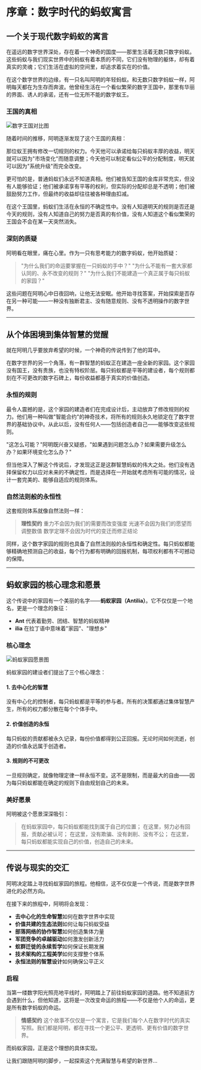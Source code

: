 # 序章：数字时代的蚂蚁寓言

## 一个关于现代数字蚂蚁的寓言

在遥远的数字世界深处，存在着一个神奇的国度——那里生活着无数只数字蚂蚁。这些蚂蚁与我们现实世界中的蚂蚁有着本质的不同，它们没有物理的躯体，却有着真实的灵魂；它们生活在虚拟的空间里，却追求着实在的价值。

在这个数字世界的边缘，有一只名叫阿明的年轻蚂蚁。和无数只数字蚂蚁一样，阿明每天都在为生存而奔波。他曾经生活在一个看似繁荣的数字王国中，那里有华丽的界面、诱人的承诺，还有一位无所不能的数字蚁王。

### 王国的真相

![数字王国对比图](/images/preface/preface-kingdom-comparison.png)

随着时间的推移，阿明逐渐发现了这个王国的真相：

那位蚁王拥有修改一切规则的权力。今天他可以承诺给每只蚂蚁丰厚的收益，明天就可以因为"市场变化"而随意调整；今天他可以制定看似公平的分配制度，明天就可以因为"系统升级"而完全改变。

更可怕的是，普通蚂蚁们永远不知道真相。他们被告知王国的金库非常充实，但没有人能够验证；他们被承诺享有平等的权利，但实际的分配却总是不透明；他们被鼓励努力工作，但最终的收益却往往被各种理由扣减。

在这个王国里，蚂蚁们生活在永恒的不确定性中。没有人知道明天的规则是否还是今天的规则，没有人知道自己的努力是否真的有价值，没有人知道这个看似繁荣的王国会不会在某一天突然消失。

### 深刻的质疑

阿明看在眼里，痛在心里。作为一只有思考能力的数字蚂蚁，他开始质疑：

> "为什么我们的命运要掌握在一只蚂蚁的手中？" 
> "为什么不能有一套大家都认同的、永不改变的规则？" 
> "为什么我们不能建造一个真正属于每只蚂蚁的家园？"

这些问题在阿明心中日夜回响，让他无法安眠。他开始寻找答案，开始探索是否存在另一种可能——一种没有独断君主、没有随意规则、没有不透明操作的数字世界。

---

## 从个体困境到集体智慧的觉醒

就在阿明几乎要放弃希望的时候，一个神奇的传说传到了他的耳中。

在数字世界的另一个角落，有一群智慧的蚂蚁正在建造一座全新的家园。这个家园没有国王，没有贵族，也没有特权阶层。每只蚂蚁都是平等的建设者，每个规则都刻在不可更改的数字石碑上，每份收益都基于真实的价值创造。

### 永恒的规则

最令人震撼的是，这个家园的建造者们在完成设计后，主动放弃了修改规则的权力。他们用一种叫做"智能合约"的神奇技术，将所有的规则永久地锁定在了数字世界的基础协议中。从此以后，没有任何人——包括创造者自己——能够改变这些规则。

"这怎么可能？"阿明既兴奋又疑惑，"如果遇到问题怎么办？如果需要升级怎么办？如果环境变化怎么办？"

但当他深入了解这个传说后，才发现这正是这群智慧蚂蚁的伟大之处。他们没有选择保留权力以应对未来的不确定性，而是选择在一开始就考虑所有可能的情况，设计一套完美的、能够自适应的规则体系。

### 自然法则般的永恒性

这套规则体系就像自然法则一样：

> **理性契约** 
> 重力不会因为我们的需要而改变强度 
> 光速不会因为我们的愿望而调整数值 
> 数学定理不会因为时代的变迁而修正结论

同样，这个数字家园的规则也具备了自然法则般的永恒性和确定性。每只蚂蚁都能够精确地预测自己的收益，每个行为都有明确的回报机制，每项权利都有不可撼动的保障。

---

## 蚂蚁家园的核心理念和愿景

这个传说中的家园有一个美丽的名字——**蚂蚁家园（Antilia）**。它不仅仅是一个地名，更是一个理念的象征：

- **Ant** 代表着勤劳、团结、智慧的蚂蚁精神 
- **ilia** 在拉丁语中意味着"家园"、"理想乡"

### 核心理念

![蚂蚁家园愿景图](/images/preface/preface-antilia-vision.png)

蚂蚁家园的建设者们提出了三个核心理念：

#### 1. 去中心化的智慧

 没有中心化的控制者，每只蚂蚁都是平等的参与者。所有的决策都通过集体智慧产生，所有的权力都分散在每个个体手中。

#### 2. 价值创造的永恒 

 每只蚂蚁的贡献都被永久记录，每份价值都得到公正回报。无论时间如何流逝，创造的价值永远属于创造者。

#### 3. 规则的不可更改

 一旦规则确定，就像物理定律一样永恒不变。这不是限制，而是最大的自由——因为每只蚂蚁都能在确定的规则下自由规划自己的未来。

### 美好愿景

阿明被这个愿景深深吸引：

> 在蚂蚁家园中，每只蚂蚁都能找到属于自己的位置； 
> 在这里，努力必有回报，贡献必被认可； 
> 在这里，没有欺骗、没有剥削、没有不公； 
> 在这里，每只蚂蚁都能实现自己的价值，创造自己的未来。

---

## 传说与现实的交汇

阿明决定踏上寻找蚂蚁家园的旅程。他相信，这不仅仅是一个传说，而是数字世界进化的必然方向。

在接下来的旅程中，阿明将会发现：

- **去中心化的生命智慧**如何在数字世界中实现
- **价值共建的生态法则**如何让每只蚂蚁受益
- **部落网络的协作智慧**如何创造集体力量
- **军团竞争的卓越驱动**如何激发创新活力
- **蚁群迁徙的永续哲学**如何保证长期发展
- **技术架构的工程美学**如何支撑整个体系
- **永恒法则的智慧设计**如何确保公平正义

### 启程

当第一缕数字阳光照亮地平线时，阿明踏上了前往蚂蚁家园的道路。他不知道前方会遇到什么，但他知道，这将是一次改变命运的旅程——不仅是他个人的命运，更是所有数字蚂蚁的命运。

> **情感契约** 
> 这个故事不仅仅是一个寓言，它是我们每个人在数字时代的真实写照。我们都是阿明，都在寻找一个更公平、更透明、更有价值的数字世界。

而蚂蚁家园，正是这个理想的具体实现。

让我们跟随阿明的脚步，一起探索这个充满智慧与希望的新世界...

